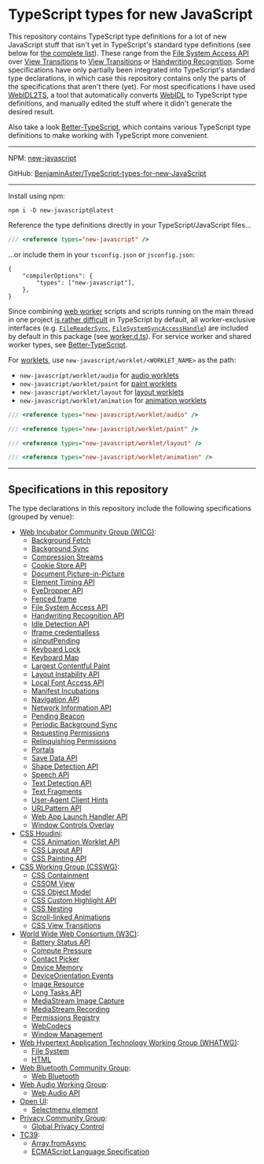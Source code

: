 
# TypeScript types for new JavaScript

This repository contains TypeScript type definitions for a lot of new JavaScript stuff that isn't yet in TypeScript's standard type definitions (see below for [the complete list](#specifications-in-this-repository)). These range from the [File System Access API](https://wicg.github.io/file-system-access/) over [View Transitions](https://drafts.csswg.org/css-view-transitions-1/) to [View Transitions](https://drafts.csswg.org/css-view-transitions-1/) or [Handwriting Recognition](https://wicg.github.io/handwriting-recognition/). Some specifications have only partially been integrated into TypeScript's standard type declarations, in which case this repository contains only the parts of the specifications that aren't there (yet). For most specifications I have used [WebIDL2TS](https://github.com/giniedp/webidl2ts), a tool that automatically converts [WebIDL](https://webidl.spec.whatwg.org/) to TypeScript type definitions, and manually edited the stuff where it didn't generate the desired result.

Also take a look [Better-TypeScript](https://github.com/BenjaminAster/Better-TypeScript), which contains various TypeScript type definitions to make working with TypeScript more convenient.

---

NPM: [new-javascript](https://www.npmjs.com/package/new-javascript)

GitHub: [BenjaminAster/TypeScript-types-for-new-JavaScript](https://github.com/BenjaminAster/TypeScript-types-for-new-JavaScript)

---

Install using npm:

```shell
npm i -D new-javascript@latest
```

Reference the type definitions directly in your TypeScript/JavaScript files...

```javascript
/// <reference types="new-javascript" />
```

...or include them in your `tsconfig.json` or `jsconfig.json`:

```jsonc
{
	"compilerOptions": {
		"types": ["new-javascript"],
	},
}
```

Since combining [web worker](https://developer.mozilla.org/en-US/docs/Web/API/Web_Workers_API/Using_web_workers) scripts and scripts running on the main thread in one project [is rather difficult](https://github.com/BenjaminAster/TypeScript-types-for-new-JavaScript/issues/4#issuecomment-1848361769) in TypeScript by default, all worker-exclusive interfaces (e.g. [`FileReaderSync`](https://developer.mozilla.org/en-US/docs/Web/API/FileReaderSync), [`FileSystemSyncAccessHandle`](https://developer.mozilla.org/en-US/docs/Web/API/FileSystemSyncAccessHandle)) are included by default in this package (see [worker.d.ts](./worker.d.ts)). For service worker and shared worker types, see [Better-TypeScript](https://github.com/BenjaminAster/Better-TypeScript).

For [worklets](https://developer.mozilla.org/en-US/docs/Web/API/Worklet), use `new-javascript/worklet/<WORKLET_NAME>` as the path:
 - `new-javascript/worklet/audio` for [audio worklets](https://developer.mozilla.org/en-US/docs/Web/API/AudioWorklet)
 - `new-javascript/worklet/paint` for [paint worklets](https://developer.mozilla.org/en-US/docs/Web/API/PaintWorklet)
 - `new-javascript/worklet/layout` for [layout worklets](https://github.com/w3c/css-houdini-drafts/blob/main/css-layout-api/EXPLAINER.md)
 - `new-javascript/worklet/animation` for [animation worklets](https://github.com/w3c/css-houdini-drafts/blob/main/css-animation-worklet-1/README.md)
```javascript
/// <reference types="new-javascript/worklet/audio" />
```
```javascript
/// <reference types="new-javascript/worklet/paint" />
```
```javascript
/// <reference types="new-javascript/worklet/layout" />
```
```javascript
/// <reference types="new-javascript/worklet/animation" />
```

---

## Specifications in this repository

The type declarations in this repository include the following specifications (grouped by venue):

 - [Web Incubator Community Group (WICG)](https://wicg.io):
	 - [Background Fetch](https://wicg.github.io/background-fetch/)
	 - [Background Sync](https://wicg.github.io/background-sync/spec/)
	 - [Compression Streams](https://wicg.github.io/compression-streams/)
	 - [Cookie Store API](https://wicg.github.io/cookie-store/)
	 - [Document Picture-in-Picture](https://wicg.github.io/document-picture-in-picture/)
	 - [Element Timing API](https://wicg.github.io/element-timing/)
	 - [EyeDropper API](https://wicg.github.io/eyedropper-api/)
	 - [Fenced frame](https://wicg.github.io/fenced-frame/)
	 - [File System Access API](https://wicg.github.io/file-system-access/)
	 - [Handwriting Recognition API](https://wicg.github.io/handwriting-recognition/)
	 - [Idle Detection API](https://wicg.github.io/idle-detection/)
	 - [Iframe credentialless](https://wicg.github.io/anonymous-iframe/)
	 - [isInputPending](https://wicg.github.io/is-input-pending/)
	 - [Keyboard Lock](https://wicg.github.io/keyboard-lock/)
	 - [Keyboard Map](https://wicg.github.io/keyboard-map/)
	 - [Largest Contentful Paint](https://wicg.github.io/largest-contentful-paint/)
	 - [Layout Instability API](https://wicg.github.io/layout-instability/)
	 - [Local Font Access API](https://wicg.github.io/local-font-access/)
	 - [Manifest Incubations](https://wicg.github.io/manifest-incubations/)
	 - [Navigation API](https://wicg.github.io/navigation-api/)
	 - [Network Information API](https://wicg.github.io/netinfo/)
	 - [Pending Beacon](https://wicg.github.io/pending-beacon/)
	 - [Periodic Background Sync](https://wicg.github.io/periodic-background-sync/)
	 - [Requesting Permissions](https://wicg.github.io/permissions-request/)
	 - [Relinquishing Permissions](https://wicg.github.io/permissions-revoke/)
	 - [Portals](https://wicg.github.io/portals/)
	 - [Save Data API](https://wicg.github.io/savedata/)
	 - [Shape Detection API](https://wicg.github.io/shape-detection-api/)
	 - [Speech API](https://wicg.github.io/speech-api/)
	 - [Text Detection API](https://wicg.github.io/shape-detection-api/text)
	 - [Text Fragments](https://wicg.github.io/scroll-to-text-fragment/)
	 - [User-Agent Client Hints](https://wicg.github.io/ua-client-hints/)
	 - [URLPattern API](https://wicg.github.io/urlpattern/)
	 - [Web App Launch Handler API](https://wicg.github.io/web-app-launch/)
	 - [Window Controls Overlay](https://wicg.github.io/window-controls-overlay/)
 - [CSS Houdini](https://css-houdini.org):
	 - [CSS Animation Worklet API](https://drafts.css-houdini.org/css-animation-worklet/)
	 - [CSS Layout API](https://drafts.css-houdini.org/css-layout-api/)
	 - [CSS Painting API](https://drafts.css-houdini.org/css-paint-api/)
 - [CSS Working Group (CSSWG)](https://csswg.org):
	 - [CSS Containment](https://drafts.csswg.org/css-contain-3/)
	 - [CSSOM View](https://drafts.csswg.org/cssom-view-1/)
	 - [CSS Object Model](https://drafts.csswg.org/cssom-1/)
	 - [CSS Custom Highlight API](https://drafts.csswg.org/css-highlight-api-1/)
	 - [CSS Nesting](https://drafts.csswg.org/css-nesting-1/)
	 - [Scroll-linked Animations](https://drafts.csswg.org/scroll-animations-1/)
	 - [CSS View Transitions](https://drafts.csswg.org/css-view-transitions-1/)
 - [World Wide Web Consortium (W3C)](https://www.w3.org/TR/):
	 - [Battery Status API](https://w3c.github.io/battery/)
	 - [Compute Pressure](https://w3c.github.io/compute-pressure/)
	 - [Contact Picker](https://w3c.github.io/contact-picker/spec/)
	 - [Device Memory](https://w3c.github.io/device-memory/)
	 - [DeviceOrientation Events](https://w3c.github.io/deviceorientation/)
	 - [Image Resource](https://w3c.github.io/image-resource/)
	 - [Long Tasks API](https://w3c.github.io/longtasks/)
	 - [MediaStream Image Capture](https://w3c.github.io/mediacapture-image/)
	 - [MediaStream Recording](https://w3c.github.io/mediacapture-record/)
	 - [Permissions Registry](https://w3c.github.io/permissions-registry/)
	 - [WebCodecs](https://w3c.github.io/webcodecs/)
	 - [Window Management](https://w3c.github.io/window-management/)
 - [Web Hypertext Application Technology Working Group (WHATWG)](https://spec.whatwg.org):
	 - [File System](https://fs.spec.whatwg.org)
	 - [HTML](https://html.spec.whatwg.org/multipage/)
 - [Web Bluetooth Community Group](https://webbluetoothcg.github.io):
	 - [Web Bluetooth](https://webbluetoothcg.github.io/web-bluetooth/)
 - [Web Audio Working Group](https://github.com/WebAudio):
	 - [Web Audio API](https://webaudio.github.io/web-audio-api/)
 - [Open UI](https://open-ui.org):
	 - [Selectmenu element](https://open-ui.org/components/selectmenu/)
 - [Privacy Community Group](https://github.com/WebAudio):
	 - [Global Privacy Control](https://privacycg.github.io/gpc-spec/)
 - [TC39](https://tc39.es):
	 - [Array.fromAsync](https://tc39.es/proposal-array-from-async/)
	 - [ECMAScript Language Specification](https://tc39.es/ecma262/)
